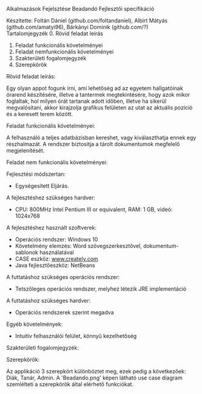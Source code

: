 Alkalmazások Fejelsztése Beadandó
Fejlesztői specifikáció

Készítette: Foltán Dániel (github.com/foltandaniel), Albirt Mátyás (github.com/amatyi96), Bárkányi Dominik (github.com/?)
 
Tartalomjegyzék
0.  Rövid feladat leírás
1.	Feladat funkcionális követelményei
2.	Feladat nemfunkcionális követelményei
3.	Szakterületi fogalomjegyzék
4.	Szerepkörök

Rövid feladat leírás:

Egy olyan appot fogunk írni, ami lehetőség ad az egyetem hallgatóinak órarend készítésére, illetve a tantermek megtekintésére, hogy azok mikor foglaltak, hol milyen órát tartanak adott időben, illetve ha sikerül megvalósítani, akkor kirajzolja grafikus felületen az utat az aktuális pozíció és a keresett terem között.


Feladat funkcionális követelményei:

A felhasználó a teljes adatbázisban kereshet, vagy kiválaszthatja ennek egy részhalmazát.
A rendszer biztosítja a tárolt dokumentumok megfelelő megjelenítését. 


Feladat nem funkcionális követelményei:

Fejlesztési módszertan:

  - Egységesített Eljárás.

A fejlesztéshez szükséges hardver:

  - CPU: 800MHz Intel Pentium III or equivalent, RAM: 1 GB, videó: 1024x768

A fejlesztéshez használt szoftverek:

  - Operációs rendszer: Windows 10
  - Követelmény elemzés: Word szövegszerkesztővel, dokumentum-sablonok használatával
  - CASE eszköz: www.creately.com
  - Java fejlesztőeszköz: NetBeans

A futtatáshoz szükséges operációs rendszer:

  - Tetszőleges operációs rendszer, melyhez létezik JRE implementáció

A futtatáshoz szükséges hardver:

  - Operációs rendszerek szerint megadva

Egyéb követelmények:

  - Intuitív felhasználói felület, könnyű kezelhetőség


Szakterületi fogalomjegyzék:



Szerepkörök:

Az applikáció 3 szerepkört különböztet meg, ezek pedig a következőek: Diák, Tanár, Admin. A 'Beadando.png' képen látható use case diagram szemlélteti a szerepkörök által elérhető funkciókat.

